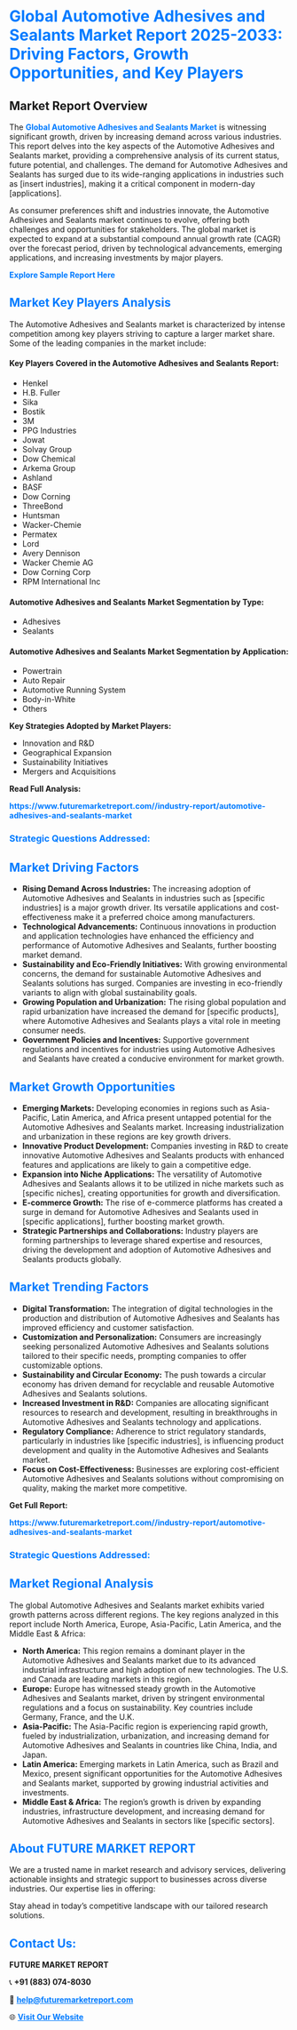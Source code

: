 <h1 style="color: #007BFF;">Global Automotive Adhesives and Sealants Market Report 2025-2033: Driving Factors, Growth Opportunities, and Key Players</h1>

<section id="overview">
<h2>Market Report Overview</h2>
<p>The <a href="https://www.futuremarketreport.com//industry-report/automotive-adhesives-and-sealants-market" style="color: #007BFF; text-decoration: none;"><strong>Global Automotive Adhesives and Sealants Market</strong></a> is witnessing significant growth, driven by increasing demand across various industries. This report delves into the key aspects of the Automotive Adhesives and Sealants market, providing a comprehensive analysis of its current status, future potential, and challenges. The demand for Automotive Adhesives and Sealants has surged due to its wide-ranging applications in industries such as [insert industries], making it a critical component in modern-day [applications].</p>
<p>As consumer preferences shift and industries innovate, the Automotive Adhesives and Sealants market continues to evolve, offering both challenges and opportunities for stakeholders. The global market is expected to expand at a substantial compound annual growth rate (CAGR) over the forecast period, driven by technological advancements, emerging applications, and increasing investments by major players.</p>
</section>

<section id="overview">
<p><a href="https://www.futuremarketreport.com//request-sample/reportId=62454" style="color: #007BFF; text-decoration: none;"><strong>Explore Sample Report Here</strong></a></p>
</section>

<section id="key-players">
<h2 style="color: #007BFF;">Market Key Players Analysis</h2>
<p>The Automotive Adhesives and Sealants market is characterized by intense competition among key players striving to capture a larger market share. Some of the leading companies in the market include:</p>
<h4>Key Players Covered in the Automotive Adhesives and Sealants Report:</h4>
<ul><li>Henkel</li><li>H.B. Fuller</li><li>Sika</li><li>Bostik</li><li>3M</li><li>PPG Industries</li><li>Jowat</li><li>Solvay Group</li><li>Dow Chemical</li><li>Arkema Group</li><li>Ashland</li><li>BASF</li><li>Dow Corning</li><li>ThreeBond</li><li>Huntsman</li><li>Wacker-Chemie</li><li>Permatex</li><li>Lord</li><li>Avery Dennison</li><li>Wacker Chemie AG</li><li>Dow Corning Corp</li><li>RPM International Inc</li></ul>
<h4>Automotive Adhesives and Sealants Market Segmentation by Type:</h4>
<ul><li>Adhesives</li><li>Sealants</li></ul>

<h4>Automotive Adhesives and Sealants Market Segmentation by Application:</h4>
<ul><li>Powertrain</li><li>Auto Repair</li><li>Automotive Running System</li><li>Body-in-White</li><li>Others</li></ul>
<p><strong>Key Strategies Adopted by Market Players:</strong></p>
<ul>
<li>Innovation and R&D</li>
<li>Geographical Expansion</li>
<li>Sustainability Initiatives</li>
<li>Mergers and Acquisitions</li>
</ul>
</section>

<section>
<p><strong>Read Full Analysis: </strong></p><a href="https://www.futuremarketreport.com//industry-report/automotive-adhesives-and-sealants-market" style="color: #007BFF; text-decoration: none;"><strong>https://www.futuremarketreport.com//industry-report/automotive-adhesives-and-sealants-market</strong></a>
<h3 style="color: #007BFF;">Strategic Questions Addressed:</h3>
</section>

<section id="driving-factors">
<h2 style="color: #007BFF;">Market Driving Factors</h2>
<ul>
<li><strong>Rising Demand Across Industries:</strong> The increasing adoption of Automotive Adhesives and Sealants in industries such as [specific industries] is a major growth driver. Its versatile applications and cost-effectiveness make it a preferred choice among manufacturers.</li>
<li><strong>Technological Advancements:</strong> Continuous innovations in production and application technologies have enhanced the efficiency and performance of Automotive Adhesives and Sealants, further boosting market demand.</li>
<li><strong>Sustainability and Eco-Friendly Initiatives:</strong> With growing environmental concerns, the demand for sustainable Automotive Adhesives and Sealants solutions has surged. Companies are investing in eco-friendly variants to align with global sustainability goals.</li>
<li><strong>Growing Population and Urbanization:</strong> The rising global population and rapid urbanization have increased the demand for [specific products], where Automotive Adhesives and Sealants plays a vital role in meeting consumer needs.</li>
<li><strong>Government Policies and Incentives:</strong> Supportive government regulations and incentives for industries using Automotive Adhesives and Sealants have created a conducive environment for market growth.</li>
</ul>
</section>

<section id="growth-opportunities">
<h2 style="color: #007BFF;">Market Growth Opportunities</h2>
<ul>
<li><strong>Emerging Markets:</strong> Developing economies in regions such as Asia-Pacific, Latin America, and Africa present untapped potential for the Automotive Adhesives and Sealants market. Increasing industrialization and urbanization in these regions are key growth drivers.</li>
<li><strong>Innovative Product Development:</strong> Companies investing in R&D to create innovative Automotive Adhesives and Sealants products with enhanced features and applications are likely to gain a competitive edge.</li>
<li><strong>Expansion into Niche Applications:</strong> The versatility of Automotive Adhesives and Sealants allows it to be utilized in niche markets such as [specific niches], creating opportunities for growth and diversification.</li>
<li><strong>E-commerce Growth:</strong> The rise of e-commerce platforms has created a surge in demand for Automotive Adhesives and Sealants used in [specific applications], further boosting market growth.</li>
<li><strong>Strategic Partnerships and Collaborations:</strong> Industry players are forming partnerships to leverage shared expertise and resources, driving the development and adoption of Automotive Adhesives and Sealants products globally.</li>
</ul>
</section>

<section id="trending-factors">
<h2 style="color: #007BFF;">Market Trending Factors</h2>
<ul>
<li><strong>Digital Transformation:</strong> The integration of digital technologies in the production and distribution of Automotive Adhesives and Sealants has improved efficiency and customer satisfaction.</li>
<li><strong>Customization and Personalization:</strong> Consumers are increasingly seeking personalized Automotive Adhesives and Sealants solutions tailored to their specific needs, prompting companies to offer customizable options.</li>
<li><strong>Sustainability and Circular Economy:</strong> The push towards a circular economy has driven demand for recyclable and reusable Automotive Adhesives and Sealants solutions.</li>
<li><strong>Increased Investment in R&D:</strong> Companies are allocating significant resources to research and development, resulting in breakthroughs in Automotive Adhesives and Sealants technology and applications.</li>
<li><strong>Regulatory Compliance:</strong> Adherence to strict regulatory standards, particularly in industries like [specific industries], is influencing product development and quality in the Automotive Adhesives and Sealants market.</li>
<li><strong>Focus on Cost-Effectiveness:</strong> Businesses are exploring cost-efficient Automotive Adhesives and Sealants solutions without compromising on quality, making the market more competitive.</li>
</ul>
</section>

<section>
<p><strong>Get Full Report: </strong></p><a href="https://www.futuremarketreport.com//industry-report/automotive-adhesives-and-sealants-market" style="color: #007BFF; text-decoration: none;"><strong>https://www.futuremarketreport.com//industry-report/automotive-adhesives-and-sealants-market</strong></a>
<h3 style="color: #007BFF;">Strategic Questions Addressed:</h3>
</section>


<section id="regional-analysis">
<h2 style="color: #007BFF;">Market Regional Analysis</h2>
<p>The global Automotive Adhesives and Sealants market exhibits varied growth patterns across different regions. The key regions analyzed in this report include North America, Europe, Asia-Pacific, Latin America, and the Middle East & Africa:</p>
<ul>
<li><strong>North America:</strong> This region remains a dominant player in the Automotive Adhesives and Sealants market due to its advanced industrial infrastructure and high adoption of new technologies. The U.S. and Canada are leading markets in this region.</li>
<li><strong>Europe:</strong> Europe has witnessed steady growth in the Automotive Adhesives and Sealants market, driven by stringent environmental regulations and a focus on sustainability. Key countries include Germany, France, and the U.K.</li>
<li><strong>Asia-Pacific:</strong> The Asia-Pacific region is experiencing rapid growth, fueled by industrialization, urbanization, and increasing demand for Automotive Adhesives and Sealants in countries like China, India, and Japan.</li>
<li><strong>Latin America:</strong> Emerging markets in Latin America, such as Brazil and Mexico, present significant opportunities for the Automotive Adhesives and Sealants market, supported by growing industrial activities and investments.</li>
<li><strong>Middle East & Africa:</strong> The region’s growth is driven by expanding industries, infrastructure development, and increasing demand for Automotive Adhesives and Sealants in sectors like [specific sectors].</li>
</ul>
</section>

<footer>
<h2 style="color: #007BFF;">About FUTURE MARKET REPORT</h2>
<p>We are a trusted name in market research and advisory services, delivering actionable insights and strategic support to businesses across diverse industries. Our expertise lies in offering:</p>

<p>Stay ahead in today’s competitive landscape with our tailored research solutions.</p>

<h2 style="color: #007BFF;">Contact Us:</h2>
<p><strong>FUTURE MARKET REPORT</strong></p>
<p>📞 <strong>+91 (883) 074-8030</strong></p>
<p>📧 <strong><a href="mailto:help@futuremarketreport.com" style="color: #007BFF;">help@futuremarketreport.com</a></strong></p>
<p>🌐 <strong><a href="https://www.futuremarketreport.com/" style="color: #007BFF;">Visit Our Website</a></strong></p>
</footer>